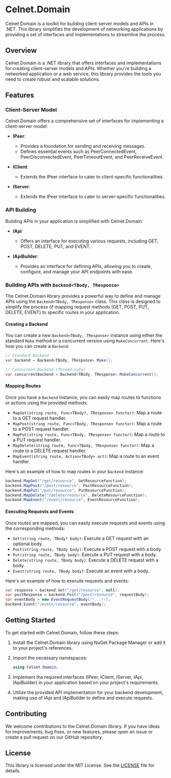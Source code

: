 # Celnet.Domain

Celnet.Domain is a toolkit for building client-server models and APIs in .NET.
This library simplifies the development of networking applications by providing a set of interfaces and implementations to streamline the process.

## Overview

Celnet.Domain is a .NET library that offers interfaces and implementations for creating client-server models and APIs.
Whether you're building a networked application or a web service, this library provides the tools you need to create robust and scalable solutions.

## Features

### Client-Server Model

Celnet.Domain offers a comprehensive set of interfaces for implementing a client-server model:

- **IPeer**:
  - Provides a foundation for sending and receiving messages.
  - Defines essential events such as PeerConnectedEvent, PeerDisconnectedEvent, PeerTimeoutEvent, and PeerReceiveEvent.

- **IClient**:
  - Extends the IPeer interface to cater to client-specific functionalities.
  
- **IServer**:
  - Extends the IPeer interface to cater to server-specific functionalities.

### API Building

Building APIs in your application is simplified with Celnet.Domain:

- **IApi**:
  - Offers an interface for executing various requests, including GET, POST, DELETE, PUT, and EVENT.
  
- **IApiBuilder**:
  - Provides an interface for defining APIs, allowing you to create, configure, and manage your API endpoints with ease.
 
### Building APIs with `Backend<TBody, TResponse>`

The Celnet.Domain library provides a powerful way to define and manage APIs using the `Backend<TBody, TResponse>` class.
This class is designed to simplify the process of mapping request methods (GET, POST, PUT, DELETE, EVENT) to specific routes in your application.

#### Creating a Backend

You can create a new `Backend<TBody, TResponse>` instance using either the standard `Make` method or a concurrent version using `MakeConcurrent`.
Here's how you can create a `Backend`:

```csharp
// Standard Backend
var backend = Backend<TBody, TResponse>.Make();

// Concurrent Backend (Thread-safe)
var concurrentBackend = Backend<TBody, TResponse>.MakeConcurrent();
```

#### Mapping Routes

Once you have a `Backend` instance, you can easily map routes to functions or actions using the provided methods:

- `MapGet(string route, Func<TBody?, TResponse> functor)`: Map a route to a GET request handler.
- `MapPost(string route, Func<TBody, TResponse> functor)`: Map a route to a POST request handler.
- `MapPut(string route, Func<TBody, TResponse> functor)`: Map a route to a PUT request handler.
- `MapDelete(string route, Func<TBody, TResponse> functor)`: Map a route to a DELETE request handler.
- `MapEvent(string route, Action<TBody> act)`: Map a route to an event handler.

Here's an example of how to map routes in your `Backend` instance:

```csharp
backend.MapGet("/get/resource", GetResourceFunction);
backend.MapPost("/post/resource", PostResourceFunction);
backend.MapPut("/put/resource", PutResourceFunction);
backend.MapDelete("/delete/resource", DeleteResourceFunction);
backend.MapEvent("/event/resource", EventResourceFunction);
```

#### Executing Requests and Events

Once routes are mapped, you can easily execute requests and events using the corresponding methods:

- `Get(string route, TBody? body)`: Execute a GET request with an optional body.
- `Post(string route, TBody body)`: Execute a POST request with a body.
- `Put(string route, TBody body)`: Execute a PUT request with a body.
- `Delete(string route, TBody body)`: Execute a DELETE request with a body.
- `Event(string route, TBody body)`: Execute an event with a body.

Here's an example of how to execute requests and events:

```csharp
var response = backend.Get("/get/resource", null);
var postResponse = backend.Post("/post/resource", requestBody);
var eventBody = new EventRequestBody(/*...*/);
backend.Event("/event/resource", eventBody);
```


## Getting Started

To get started with Celnet.Domain, follow these steps:

1. Install the Celnet.Domain library using NuGet Package Manager or add it to your project's references.

2. Import the necessary namespaces:
   
   ```csharp
   using Celnet.Domain;
   ```
3. Implement the required interfaces (IPeer, IClient, IServer, IApi, IApiBuilder) in your application based on your project's requirements.

4. Utilize the provided API implementation for your backend development, making use of IApi and IApiBuilder to define and execute requests.


## Contributing

We welcome contributions to the Celnet.Domain library. If you have ideas for improvements, bug fixes, or new features, please open an issue or create a pull request on our GitHub repository.

## License

This library is licensed under the MIT License. See the [LICENSE](https://github.com/skrax/Celnet.Domain/blob/main/LICENSE) file for details.
